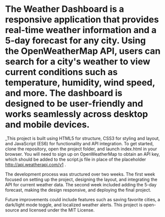 # The Weather Dashboard is a responsive application that provides real-time weather information and a 5-day forecast for any city. Using the OpenWeatherMap API, users can search for a city's weather to view current conditions such as temperature, humidity, wind speed, and more. The dashboard is designed to be user-friendly and works seamlessly across desktop and mobile devices.

_This project is built using HTML5 for structure, CSS3 for styling and layout, and JavaScript (ES6) for functionality and API integration. To get started, clone the repository, open the project folder, and launch index.html in your browser. You will need to sign up on OpenWeatherMap to obtain an API key, which should be added to the script.js file in place of the placeholder  http://api.weatherapi.com/v1 .

The development process was structured over two weeks. The first week focused on setting up the project, designing the layout, and integrating the API for current weather data. The second week included adding the 5-day forecast, making the design responsive, and deploying the final project.

Future improvements could include features such as saving favorite cities, a dark/light mode toggle, and localized weather alerts. This project is open-source and licensed under the MIT License.